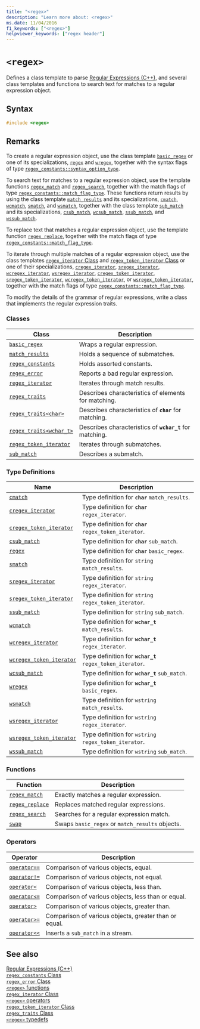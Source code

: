 ```yaml
---
title: "<regex>"
description: "Learn more about: <regex>"
ms.date: 11/04/2016
f1_keywords: ["<regex>"]
helpviewer_keywords: ["regex header"]
---
```

# `<regex>`

Defines a class template to parse [Regular Expressions (C++)](../standard-library/regular-expressions-cpp.md), and several class templates and functions to search text for matches to a regular expression object.

## Syntax

```cpp
#include <regex>
```

## Remarks

To create a regular expression object, use the class template [`basic_regex`](../standard-library/basic-regex-class.md) or one of its specializations, [`regex`](../standard-library/regex-typedefs.md#regex) and [`wregex`](../standard-library/regex-typedefs.md#wregex), together with the syntax flags of type [`regex_constants::syntax_option_type`](../standard-library/regex-constants-class.md#syntax_option_type).

To search text for matches to a regular expression object, use the template functions [`regex_match`](../standard-library/regex-functions.md#regex_match) and [`regex_search`](../standard-library/regex-functions.md#regex_search), together with the match flags of type [`regex_constants::match_flag_type`](../standard-library/regex-constants-class.md#match_flag_type). These functions return results by using the class template [`match_results`](../standard-library/match-results-class.md) and its specializations, [`cmatch`](../standard-library/regex-typedefs.md#cmatch), [`wcmatch`](../standard-library/regex-typedefs.md#wcmatch), [`smatch`](../standard-library/regex-typedefs.md#smatch), and [`wsmatch`](../standard-library/regex-typedefs.md#wsmatch), together with the class template [`sub_match`](../standard-library/sub-match-class.md) and its specializations, [`csub_match`](../standard-library/regex-typedefs.md#csub_match), [`wcsub_match`](../standard-library/regex-typedefs.md#wcsub_match), [`ssub_match`](../standard-library/regex-typedefs.md#ssub_match), and [`wssub_match`](../standard-library/regex-typedefs.md#wssub_match).

To replace text that matches a regular expression object, use the template function [`regex_replace`](../standard-library/regex-functions.md#regex_replace), together with the match flags of type [`regex_constants::match_flag_type`](../standard-library/regex-constants-class.md#match_flag_type).

To iterate through multiple matches of a regular expression object, use the class templates [`regex_iterator` Class](../standard-library/regex-iterator-class.md) and [`regex_token_iterator` Class](../standard-library/regex-token-iterator-class.md) or one of their specializations, [`cregex_iterator`](../standard-library/regex-typedefs.md#cregex_iterator), [`sregex_iterator`](../standard-library/regex-typedefs.md#sregex_iterator), [`wcregex_iterator`](../standard-library/regex-typedefs.md#wcregex_iterator), [`wsregex_iterator`](../standard-library/regex-typedefs.md#wsregex_iterator), [`cregex_token_iterator`](../standard-library/regex-typedefs.md#cregex_token_iterator), [`sregex_token_iterator`](../standard-library/regex-typedefs.md#sregex_token_iterator), [`wcregex_token_iterator`](../standard-library/regex-typedefs.md#wcregex_token_iterator), or [`wsregex_token_iterator`](../standard-library/regex-typedefs.md#wsregex_token_iterator), together with the match flags of type [`regex_constants::match_flag_type`](../standard-library/regex-constants-class.md#match_flag_type).

To modify the details of the grammar of regular expressions, write a class that implements the regular expression traits.

### Classes

|Class|Description|
|-|-|
|[`basic_regex`](../standard-library/basic-regex-class.md)|Wraps a regular expression.|
|[`match_results`](../standard-library/match-results-class.md)|Holds a sequence of submatches.|
|[`regex_constants`](../standard-library/regex-constants-class.md)|Holds assorted constants.|
|[`regex_error`](../standard-library/regex-error-class.md)|Reports a bad regular expression.|
|[`regex_iterator`](../standard-library/regex-iterator-class.md)|Iterates through match results.|
|[`regex_traits`](../standard-library/regex-traits-class.md)|Describes characteristics of elements for matching.|
|[`regex_traits<char>`](../standard-library/regex-traits-char-class.md)|Describes characteristics of **`char`** for matching.|
|[`regex_traits<wchar_t>`](../standard-library/regex-traits-wchar-t-class.md)|Describes characteristics of **`wchar_t`** for matching.|
|[`regex_token_iterator`](../standard-library/regex-token-iterator-class.md)|Iterates through submatches.|
|[`sub_match`](../standard-library/sub-match-class.md)|Describes a submatch.|

### Type Definitions

|Name|Description|
|-|-|
|[`cmatch`](../standard-library/regex-typedefs.md#cmatch)|Type definition for **`char`** `match_results`.|
|[`cregex_iterator`](../standard-library/regex-typedefs.md#cregex_iterator)|Type definition for **`char`** `regex_iterator`.|
|[`cregex_token_iterator`](../standard-library/regex-typedefs.md#cregex_token_iterator)|Type definition for **`char`** `regex_token_iterator`.|
|[`csub_match`](../standard-library/regex-typedefs.md#csub_match)|Type definition for **`char`** `sub_match`.|
|[`regex`](../standard-library/regex-typedefs.md#regex)|Type definition for **`char`** `basic_regex`.|
|[`smatch`](../standard-library/regex-typedefs.md#smatch)|Type definition for `string` `match_results`.|
|[`sregex_iterator`](../standard-library/regex-typedefs.md#sregex_iterator)|Type definition for `string` `regex_iterator`.|
|[`sregex_token_iterator`](../standard-library/regex-typedefs.md#sregex_token_iterator)|Type definition for `string` `regex_token_iterator`.|
|[`ssub_match`](../standard-library/regex-typedefs.md#ssub_match)|Type definition for `string` `sub_match`.|
|[`wcmatch`](../standard-library/regex-typedefs.md#wcmatch)|Type definition for **`wchar_t`** `match_results`.|
|[`wcregex_iterator`](../standard-library/regex-typedefs.md#wcregex_iterator)|Type definition for **`wchar_t`** `regex_iterator`.|
|[`wcregex_token_iterator`](../standard-library/regex-typedefs.md#wcregex_token_iterator)|Type definition for **`wchar_t`** `regex_token_iterator`.|
|[`wcsub_match`](../standard-library/regex-typedefs.md#wcsub_match)|Type definition for **`wchar_t`** `sub_match`.|
|[`wregex`](../standard-library/regex-typedefs.md#wregex)|Type definition for **`wchar_t`** `basic_regex`.|
|[`wsmatch`](../standard-library/regex-typedefs.md#wsmatch)|Type definition for `wstring` `match_results`.|
|[`wsregex_iterator`](../standard-library/regex-typedefs.md#wsregex_iterator)|Type definition for `wstring` `regex_iterator`.|
|[`wsregex_token_iterator`](../standard-library/regex-typedefs.md#wsregex_token_iterator)|Type definition for `wstring` `regex_token_iterator`.|
|[`wssub_match`](../standard-library/regex-typedefs.md#wssub_match)|Type definition for `wstring` `sub_match`.|

### Functions

|Function|Description|
|-|-|
|[`regex_match`](../standard-library/regex-functions.md#regex_match)|Exactly matches a regular expression.|
|[`regex_replace`](../standard-library/regex-functions.md#regex_replace)|Replaces matched regular expressions.|
|[`regex_search`](../standard-library/regex-functions.md#regex_search)|Searches for a regular expression match.|
|[`swap`](../standard-library/regex-functions.md#swap)|Swaps `basic_regex` or `match_results` objects.|

### Operators

|Operator|Description|
|-|-|
|[`operator==`](../standard-library/regex-operators.md#op_eq_eq)|Comparison of various objects, equal.|
|[`operator!=`](../standard-library/regex-operators.md#op_neq)|Comparison of various objects, not equal.|
|[`operator<`](../standard-library/regex-operators.md#op_lt)|Comparison of various objects, less than.|
|[`operator<=`](../standard-library/regex-operators.md#op_lt_eq)|Comparison of various objects, less than or equal.|
|[`operator>`](../standard-library/regex-operators.md#op_gt)|Comparison of various objects, greater than.|
|[`operator>=`](../standard-library/regex-operators.md#op_gt_eq)|Comparison of various objects, greater than or equal.|
|[`operator<<`](../standard-library/regex-operators.md#op_lt_lt)|Inserts a `sub_match` in a stream.|

## See also

[Regular Expressions (C++)](../standard-library/regular-expressions-cpp.md)\
[`regex_constants` Class](../standard-library/regex-constants-class.md)\
[`regex_error` Class](../standard-library/regex-error-class.md)\
[`<regex>` functions](../standard-library/regex-functions.md)\
[`regex_iterator` Class](../standard-library/regex-iterator-class.md)\
[`<regex>` operators](../standard-library/regex-operators.md)\
[`regex_token_iterator` Class](../standard-library/regex-token-iterator-class.md)\
[`regex_traits` Class](../standard-library/regex-traits-class.md)\
[`<regex>` typedefs](../standard-library/regex-typedefs.md)
